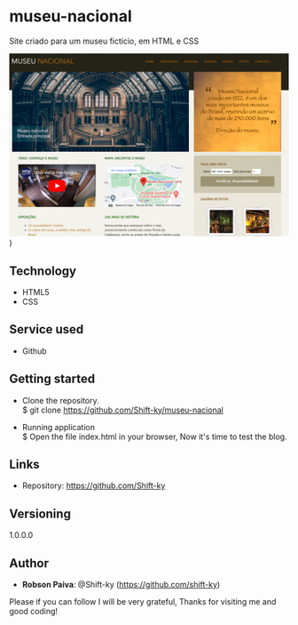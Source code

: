 # museu-nacional
 Site criado para um museu fictício, em HTML e CSS

![image](https://github.com/Shift-ky/imagens/blob/main/museu-nacional/museu-nacional.png?raw=true))

## Technology
* HTML5
* CSS
## Service used
* Github

## Getting started
* Clone the repository. <br>
$ git clone https://github.com/Shift-ky/museu-nacional

* Running application <br>
$  Open the file index.html in your browser, Now it's time to test the blog.

## Links

* Repository: https://github.com/Shift-ky

## Versioning
1.0.0.0

## Author
* <Strong>Robson Paiva</strong>: @Shift-ky (https://github.com/shift-ky)


Please if you can follow I will be very grateful, Thanks for visiting me and good coding!
